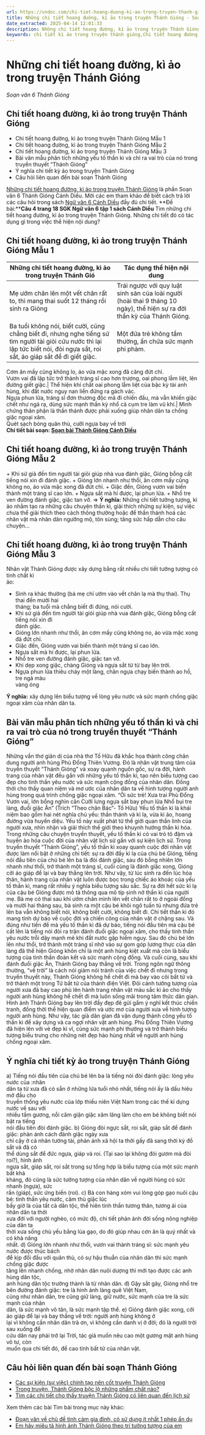 ```yaml
---
url: https://vndoc.com/chi-tiet-hoang-duong-ki-ao-trong-truyen-thanh-giong-239888
title: Những chi tiết hoang đường, kì ảo trong truyện Thánh Gióng - Soạn văn 6 Thánh Gióng - VnDoc.com
date_extracted: 2025-04-14 12:01:33
description: Những chi tiết hoang đường, kì ảo trong truyện Thánh Gióng. Những chi tiết đó có tác dụng gì trong việc thể hiện nội dung | Soạn văn 6 Thánh Gióng, mời các bạn cùng theo dõi.
keywords: chi tiết kì ảo trong truyện thánh gióng,Chi tiết hoang đường kì ảo trong truyện Thánh Gióng,soạn văn bài thánh gióng,thánh gióng lớp 6,ngữ văn 6 thánh gióng,soạn ngữ văn lớp 6 bài thánh gióng,Soạn bài Thánh Gióng Cánh Diều,ngữ văn 6 sách cánh diều,yếu tố kì ảo trong truyện thánh gióng,tìm hiểu yếu tố thần kì ở nhân vật thánh gióng,yếu tố kì ảo trong thánh gióng,yếu tố kỳ ảo trong truyện thánh gióng
---
```


# Những chi tiết hoang đường, kì ảo trong truyện Thánh Gióng
 _Soạn văn 6 Thánh Gióng_
## Chi tiết hoang đường, kì ảo trong truyện Thánh Gióng
  * Chi tiết hoang đường, kì ảo trong truyện Thánh Gióng Mẫu 1
  * Chi tiết hoang đường, kì ảo trong truyện Thánh Gióng Mẫu 2
  * Chi tiết hoang đường, kì ảo trong truyện Thánh Gióng Mẫu 3
  * Bài văn mẫu phân tích những yếu tố thần kì và chỉ ra vai trò của nó trong truyền thuyết “Thánh Gióng”
  * Ý nghĩa chi tiết kỳ ảo trong truyện Thánh Gióng
  * Câu hỏi liên quan đến bài soạn Thánh Gióng

[Những chi tiết hoang đường, kì ảo trong truyện Thánh Gióng](<https://vndoc.com/chi-tiet-hoang-duong-ki-ao-trong-truyen-thanh-giong-239888>) là phần Soạn văn 6 Thánh Gióng Cánh Diều. Mời các em tham khảo để biết cách trả lời các câu hỏi trong sách [Ngữ văn 6 Cánh Diều](<https://vndoc.com/ngu-van-6-sach-canh-dieu>) đầy đủ chi tiết.
**Đề bài:****Câu 4 trang 18 SGK Ngữ văn 6 tập 1 sách Cánh Diều**
Tìm những chi tiết hoang đường, kì ảo trong truyện Thánh Gióng. Những chi tiết đó có tác dụng gì trong việc thể hiện nội dung?
## **Chi tiết hoang đường, kì ảo trong truyện Thánh Gióng Mẫu 1**
**Những chi tiết hoang đường, kì ảo trong truyện Thánh Gió**| **Tác dụng thể hiện nội dung**  
---|---  
Mẹ ướm chân lên một vết chân rất to, thì mang thai suốt 12 tháng rồi sinh ra Gióng| Trái ngược với quy luật sinh sản của loài người \(hoài thai 9 tháng 10 ngày\), thể hiện sự ra đời thần kỳ của Thánh Gióng.  
Ba tuổi không nói, biết cười, cũng chẳng biết đi, nhưng nghe tiếng sứ tìm người tài giỏi cứu nước thì lại lập tức biết nói, đòi ngựa sắt, roi sắt, áo giáp sắt để đi giết giặc.| Một đứa trẻ không tầm thường, ấn chứa sức mạnh phi phàm.  
Cơm ăn mấy cũng không lo, áo vừa mặc xong đã căng đứt chỉ.  
Vươn vai đã lập tức trở thành tráng sĩ cao hơn trượng, oai phong lẫm liệt, lên đường giết giặc.| Thể hiện khí chất oai phong lẫm liệt của bậc kỳ tài anh hùng, khi đất nước nguy nan liền đứng ra gách vác.  
Ngựa phun lửa, tráng sĩ đơn thương độc mã đi chiến đấu, mà vẫn khiến giặc chết như ngả rạ, dùng sức mạnh thần kỳ nhổ cả cụm tre làm vũ khí.| Minh chứng thân phận là thần thánh được phái xuống giúp nhân dân ta chống giặc ngoại xâm.  
Quét sạch bóng quân thù, cưỡi ngựa bay về trời  
**Chi tiết bài soạn: [Soạn bài Thánh Gióng Cánh Diều](<https://vndoc.com/soan-van-6-thanh-giong-1447>)**
## **Chi tiết hoang đường, kì ảo trong truyện Thánh Gióng Mẫu 2**
\+ Khi sứ giả đến tìm người tài giỏi giúp nhà vua đánh giặc, Gióng bỗng cất tiếng nói xin đi đánh giặc.
\+ Gióng lớn nhanh như thổi, ăn cơm mấy cũng không no, áo vừa mặc xong đã đứt chỉ.
\+ Giặc đến, Gióng vươn vai biến thành một tráng sĩ cao lớn.
\+ Ngựa sắt mà hí được, lại phun lửa.
\+ Nhổ tre ven đường đánh giặc, giặc tan vỡ.
=> **Ý nghĩa:** Những chi tiết tưởng tượng, kì ảo nhằm tạo ra những câu chuyện thần kì, giải thích những sự kiện, sự việc chưa thể giải thích theo cách thông thường hoặc để thần thánh hoá các nhân vật mà nhân dân ngưỡng mộ, tôn sùng; tăng sức hấp dẫn cho câu chuyện…
## **Chi tiết hoang đường, kì ảo trong truyện Thánh Gióng Mẫu 3**
Nhân vật Thánh Gióng được xây dựng bằng rất nhiều chi tiết tưởng tượng có tính chất kì  
ảo:
  * Sinh ra khác thường \(bà mẹ chỉ ướm vào vết chân lạ mà thụ thai\). Thụ thai đến mười hai  
tháng; ba tuổi mà chẳng biết đi đứng, nói cười.
  * Khi sứ giả đến tìm người tài giỏi giúp nhà vua đánh giặc, Gióng bỗng cất tiếng nói xin đi  
đánh giặc.
  * Gióng lớn nhanh như thổi, ăn cơm mấy cũng không no, áo vừa mặc xong đã đứt chỉ.
  * Giặc đến, Gióng vươn vai biến thành một tráng sĩ cao lớn.
  * Ngựa sắt mà hí được, lại phun lửa.
  * Nhổ tre ven đường đánh giặc, giặc tan vỡ.
  * Khi dẹp xong giặc, chàng Gióng và ngựa sắt từ từ bay lên trời.
  * Ngựa phun lửa thiêu cháy một làng, chân ngựa chạy biến thành ao hồ, tre ngả màu  
vàng óng

**Ý nghĩa:** xây dựng lên biểu tượng về lòng yêu nước và sức mạnh chống giặc ngoại xâm của nhân dân ta.
## Bài văn mẫu phân tích những yếu tố thần kì và chỉ ra vai trò của nó trong truyền thuyết “Thánh Gióng”
Những vần thơ giản dị của nhà thơ Tố Hữu đã khắc họa thành công chân dung người anh hùng Phù Đổng Thiên Vương. Đó là nhân vật trung tâm của truyền thuyết “Thánh Gióng” và xoay quanh nguồn gốc, sự ra đời, hành trang của nhân vật đều gắn với những yếu tố thần kì, tạo nên biểu tượng cao đẹp cho tinh thần yêu nước và sức mạnh cộng đồng của nhân dân. Đồng thời cho thấy quan niệm và mơ ước của nhân dân ta về hình tượng người anh hùng trong quá trình chống giặc ngoại xâm.
“Ôi sức trẻ\! Xưa trai Phù Đổng
Vươn vai, lớn bổng nghìn cân
Cưỡi lưng ngựa sắt bay phun lửa
Nhổ bụi tre làng, đuổi giặc Ân”
\(Trích “Theo chân Bác”- Tố Hữu\)
Yếu tố thần kì là khái niệm bao gồm hai nét nghĩa chủ yếu: thần thánh và kì lạ, vừa kì ảo, hoang đường vừa huyền diệu. Yếu tố này xuất phát từ thế giới quan thần linh của người xưa, nhìn nhận và giải thích thế giới theo khuynh hướng thần kì hóa. Trong những câu chuyện truyền thuyết, yếu tố thần kì có vai trò tô đậm và huyền ảo hóa cuộc đời của nhân vật lịch sử gắn với sự kiện lịch sử.
Trong truyền thuyết “Thánh Gióng”, yếu tố thần kì xoay quanh cuộc đời nhân vật được làm nổi bật ở những chi tiết: sự ra đời đầy kì lạ của chú bé Gióng, tiếng nói đầu tiên của chú bé lên ba là đòi đánh giặc, sau đó bỗng nhiên lớn nhanh như thổi, trở thành một tráng sĩ, cuối cùng là đánh giặc xong, Gióng cởi áo giáp để lại và bay thẳng lên trời. Như vậy, từ lúc sinh ra đến lúc hóa thân, hành trang của nhân vật luôn được bọc trong chiếc áo khoác của yếu tố thần kì, mang rất nhiều ý nghĩa biểu tượng sâu sắc.
Sự ra đời hết sức kì lạ của cậu bé Gióng được mô tả thông qua mô típ sinh nở thần kì của người mẹ. Bà mẹ có thai sau khi ướm chân mình lên vết chân rất to ở ngoài đồng và mười hai tháng sau, bà sinh ra một cậu bé khôi ngô tuấn tú nhưng đứa trẻ lên ba vẫn không biết nói, không biết cười, không biết đi. Chi tiết thần kì đó mang tính dự báo về cuộc đời và chiến công của nhân vật ở chặng sau. Và đúng như tiền đề mà yếu tố thần kì đã dự báo, tiếng nói đầu tiên mà cậu bé cất lên là tiếng nói đòi ra trận đánh đuổi giặc ngoại xâm, cho thấy tinh thần yêu nước trỗi dậy mạnh mẽ khi đất nước gặp hiểm nguy.
Sau đó chú bé lớn lên như thổi, trở thành một tráng sĩ nhờ vào sự gom góp lương thực của dân làng đã thể hiện Gióng khôn chỉ là một anh hùng kiệt xuất mà còn là biểu tượng của tinh thần đoàn kết và sức mạnh cộng đồng. Và cuối cùng, sau khi đánh đuổi giặc Ân, Thánh Gióng bay thẳng về trời. Trong ngôn ngữ thông thường, “về trời” là cách nói giảm nói tránh của việc chết đi nhưng trong truyền thuyết này, Thánh Gióng không hề chết đi mà bay vào cõi bất tử và trở thành một trong Tứ bất tử của thánh điện Việt. Đôi cánh tưởng tượng của người xưa đã bay cao phủ lên hành trang nhân vật màu sắc kì ảo cho thấy người anh hùng không hề chết đi mà luôn sống mãi trong tâm thức dân gian. Hình ảnh Thánh Gióng bay lên trời đầy đẹp đẽ gửi gắm ý nghĩ kết thúc chiến tranh, đồng thời thể hiện quan điểm và ước mơ của người xưa về hình tượng người anh hùng.
Như vậy, tác giả dân gian đã vận dụng thành công yếu tố thần kì để xây dựng và ca ngợi nhân vật anh hùng. Phù Đổng Thiên Vương đã hiện lên với vẻ đẹp kì vĩ, cùng sức mạnh phi thường và trở thành biểu tượng biểu trưng cho những nét đẹp hào hùng nhất về người anh hùng chống ngoại xâm.
## Ý nghĩa chi tiết kỳ ảo trong truyện Thánh Gióng
a\) Tiếng nói đầu tiên của chú bé lên ba là tiếng nói đòi đánh giặc: lòng yêu nước của :nhân  
dân ta từ xưa đã có sẵn ở những lứa tuổi nhỏ nhất, tiếng nói ấy là dấu hiêu mở đầu cho  
truyền thống yêu nước của lớp thiếu niên Việt Nam trong các thế kỉ dựng nước về sau với  
nhiều tấm gương, nỗi căm giận giặc xâm lăng làm cho em bé không biết nói bật ra tiếng  
nói đầu tiên đòi đánh giặc.
b\) Gióng đòi ngực sắt, roi sắt, giáp sắt để đánh giặc: phản ánh cách đánh giặc ngày xưa  
chỉ cậy ở cá nhân tướng tài, phản ánh xã hội ta thời gấy đã sang thời kỳ đồ sắt và đã có  
thể dùng sắt để đức ngựa, giáp và roi. \(Tại sao lại không đòi gươm mà đòi roi?\), hình ảnh  
ngựa sắt, giáp sắt, roi sắt trong sự tổng hợp là biểu tượng của một sức mạnh bất khả  
kháng, đó cũng là sức tưởng tượng của nhân dân về người hùng có sức nhanh \(ngựa\), sức  
rắn \(giáp\), sức ứng biến \(roi\).
c\) Bà con hàng xóm vui lòng góp gạo nuôi cậu bé: tinh thần yêu nước, căm thù giặc lúc  
bấy giờ là của tất cả dân tộc, thể hiên tinh thần tương thân, tương ái của nhân dân ta thời  
xưa đới với người nghèo, có mức độ, chi tiết phản ánh đời sống nông nghiệp của dân ta  
thời xưa sống chủ yếu bằng lúa gạo, do đó giúp nhau cơn ăn là quý nhất và có khả năng  
nhất.
d\) Gióng lớn nhanh như thổi, vươn vai thành tráng sĩ: sức mạnh yêu nước được thúc bách  
để kịp đối đầu với quân thù, có sự hậu thuẫn của nhân dân thì sức mạnh chống giặc được  
tăng lên nhanh chống, nhờ nhân dân nuôi dượng thì mới tạo được các anh hùng dân tộc,  
anh hùng dân tộc trưởng thành là từ nhân dân.
đ\) Gậy sắt gãy, Gióng nhổ tre bên đường đánh giặc: tre là hình ảnh làng quê Việt Nam,  
cũng như nhân dân, tre cũng giữ làng, giữ nước, sức mạnh của tre là sức mạnh của nhân  
dân, là sức mạnh vô tân, là sức mạnh tập thể.
e\) Gióng đánh giặc xong, cởi áo giáp để lại và bay thẳng về trời: người anh hùng không ở  
lại vì không cần nhân dân trả ơn, vì không cần danh vị ở đời; đó là người trời sau xuống để  
cứu dân nay phải trở lại Trời, tác giả muốn nêu cao một gương mặt anh hùng vô tư, còn  
muốn qua chi tiết đó, để cao tính bất tử của nhân vật.
## **Câu hỏi liên quan đến bài soạn Thánh Gióng**
  * [Các sự kiện \(sự việc\) chính tạo nên cốt truyện Thánh Gióng](<https://vndoc.com/hay-ghi-lai-cac-su-kiensu-viec-chinh-tao-nen-cot-truyen-thanh-giong-243446>)
  * [Trong truyện, Thánh Gióng bộc lộ những phẩm chất nào?](<https://vndoc.com/trong-truyen-thanh-giong-boc-lo-nhung-pham-chat-nao-272805>)
  * [Tìm các chi tiết cho thấy truyện Thánh Gióng có liên quan đến lịch sử](<https://vndoc.com/tim-cac-chi-tiet-cho-thay-truyen-thanh-giong-co-lien-quan-den-lich-su-272806>)

Xem thêm các bài Tìm bài trong mục này khác:
  * [Đoạn văn về chủ đề tình cảm gia đình, có sử dụng ít nhất 1 phép ẩn dụ](</viet-doan-van-ngan-ve-chu-de-tinh-cam-gia-dinh-trong-do-co-su-dung-it-nhat-1-phep-an-du-244001>)
  * [Em hãy miêu tả hình ảnh Thánh Gióng theo trí tưởng tượng của em](</em-hay-mieu-ta-hinh-anh-thanh-giong-theo-tri-tuong-tuong-cua-em-178200>)

